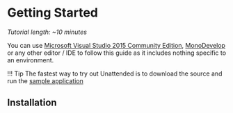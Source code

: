 # Getting Started

*Tutorial length: ~10 minutes*

You can use [Microsoft Visual Studio 2015 Community Edition](https://www.visualstudio.com/vs/community/), [MonoDevelop](http://www.monodevelop.com/) or any other editor / IDE to follow
this guide as it includes nothing specific to an environment.

!!! Tip
    The fastest way to try out Unattended is to download the source and run the [sample application](https://github.com/ProjectLimitless/Unattended/tree/master/SampleApplication)

## Installation
